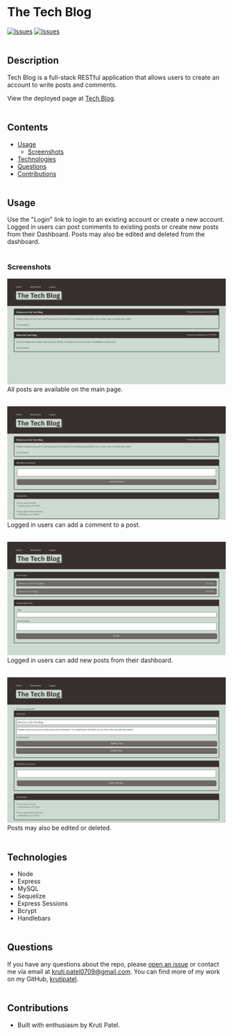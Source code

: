 # The Tech Blog
[![Issues](https://img.shields.io/github/issues/krutipatel07/MVC-TechBlog)](https://github.com/krutipatel07/MVC-TechBlog/issues) [![Issues](https://img.shields.io/github/contributors/krutipatel07/MVC-TechBlog)](https://github.com/krutipatel07/MVC-TechBlog/graphs/contributors) 
<br><br>

## Description
Tech Blog is a full-stack RESTful application that allows users to create an account to write posts and comments.
            
View the deployed page at [Tech Blog](https://quiet-escarpment-26240.herokuapp.com/).
<br><br>

## Contents
* [Usage](#Usage)
   * [Screenshots](#Screenshots)
* [Technologies](#Technologies)
* [Questions](#Questions)
* [Contributions](#Contributions)
<br><br>

## Usage
Use the "Login" link to login to an existing account or create a new account.  Logged in users can post comments to existing posts or create new posts from their Dashboard.  Posts may also be edited and deleted from the dashboard. 
<br><br>

### Screenshots
![The Tech Blog Main Page](./assets/images/screenshot-1.png)
All posts are available on the main page.
<br><br>

![Single-post view to add comments](./assets/images/screenshot-2.png)
Logged in users can add a comment to a post.
<br><br>

![Create post functionality](./assets/images/screenshot-3.png)
Logged in users can add new posts from their dashboard.
<br><br>

![Edit post functionality](./assets/images/screenshot-4.png)
Posts may also be edited or deleted.
<br><br>

## Technologies
* Node
* Express
* MySQL
* Sequelize
* Express Sessions
* Bcrypt
* Handlebars
<br><br>

## Questions
If you have any questions about the repo, please [open an issue](https://github.com/krutipatel07/MVC-TechBlog/issues) or contact me via email at kruti.patel0709@gmail.com. You can find more of my work on my GitHub, [krutipatel](https://github.com/krutipatel07/).
<br><br>

## Contributions
* Built with enthusiasm by Kruti Patel.